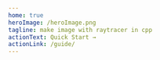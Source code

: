 ```yaml
---
home: true
heroImage: /heroImage.png
tagline: make image with raytracer in cpp
actionText: Quick Start →
actionLink: /guide/
---
```

